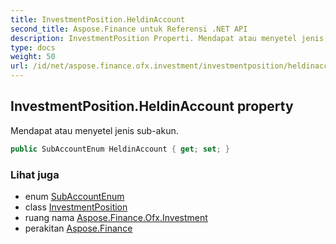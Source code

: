 ```yaml
---
title: InvestmentPosition.HeldinAccount
second_title: Aspose.Finance untuk Referensi .NET API
description: InvestmentPosition Properti. Mendapat atau menyetel jenis subakun.
type: docs
weight: 50
url: /id/net/aspose.finance.ofx.investment/investmentposition/heldinaccount/
---
```

## InvestmentPosition.HeldinAccount property

Mendapat atau menyetel jenis sub-akun.

```csharp
public SubAccountEnum HeldinAccount { get; set; }
```

### Lihat juga

* enum [SubAccountEnum](../../subaccountenum/)
* class [InvestmentPosition](../)
* ruang nama [Aspose.Finance.Ofx.Investment](../../investmentposition/)
* perakitan [Aspose.Finance](../../../)


